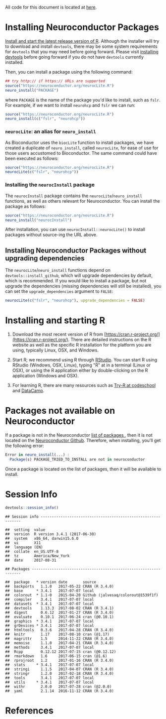 




All code for this document is located at [here](https://raw.githubusercontent.com/muschellij2/neuroc/master/install/index.R).

# Installing Neuroconductor Packages 

[Install and start the latest release version of R](#installing-and-starting-r).  Although the installer will try to download and install `devtools`, there may be some system requirements for `devtools` that you may need before going forward.  Please visit [installing devtools](../installing_devtools/index.html) before going forward if you do not have `devtools` currently installed. 

Then, you can install a package using the following command:

```r
## try http:// if https:// URLs are supported
source("https://neuroconductor.org/neurocLite.R")
neuro_install("PACKAGE")
```
where `PACKAGE` is the name of the package you'd like to install, such as `fslr`.  For example, if we want to install `neurohcp` and `fslr` we can run:
```r
source("https://neuroconductor.org/neurocLite.R")
neuro_install(c("fslr", "neurohcp"))
```
### `neurocLite`: an alias for `neuro_install`

As Bioconductor uses the `biocLite` function to install packages, we have created a duplicate of `neuro_install`, called `neurocLite`, for ease of use for those users accustomed to Bioconductor.  The same command could have been executed as follows:
```r
source("https://neuroconductor.org/neurocLite.R")
neurocLite(c("fslr", "neurohcp"))
```

### Installing the `neurocInstall` package

The `neurocInstall` package contains the `neurocLite`/`neuro_install` functions, as well as others relevant for Neuroconductor.  You can install the package as follows:

```r
source("https://neuroconductor.org/neurocLite.R")
neuro_install("neurocInstall")
```

After installation, you can use `` neurocInstall::neurocLite() `` to install packages without source-ing the URL above.

## Installing Neuroconductor Packages without upgrading dependencies

The `neurocLite`/`neuro_install` functions depend on `devtools::install_github`, which will upgrade dependencies by default, which is recommended.  If you would like to install a package, but not upgrade the dependencies (missing dependencies will still be installed), you can set the `upgrade_dependencies` argument to `FALSE`:

```r
neurocLite(c("fslr", "neurohcp"), upgrade_dependencies = FALSE)
```

# Installing and starting R 

1.  Download the most recent version of R from [https://cran.r-project.org/](https://cran.r-project.org/). There are detailed instructions on the R website as well as the specific R installation for the platform you are using, typically Linux, OSX, and Windows.

2.  Start R; we recommend using R through [RStudio](https://www.rstudio.com/).  You can start R using RStudio (Windows, OSX, Linux), typing "R" at in a terminal (Linux or OSX), or using the R application either by double-clicking on the R application (Windows and OSX).

3.  For learning R, there are many resources such as [Try-R at codeschool](http://tryr.codeschool.com/) and [DataCamp](https://www.datacamp.com/getting-started?step=2&track=r).


# Packages not available on Neuroconductor

If a package is not in the Neuroconductor [list of packages ](https://neuroconductor.org/list-packages/all), then it is not located on the [Neuroconductor Github](https://github.com/neuroconductor?tab=repositories).  Therefore, when installing, you'll get the following error:

```r
Error in neuro_install(...) : 
  Package(s) PACKAGE_TRIED_TO_INSTALL are not in neuroconductor
```

Once a package is located on the list of packages, then it will be available to install. 


# Session Info


```r
devtools::session_info()
```

```
## Session info -------------------------------------------------------------
```

```
##  setting  value                       
##  version  R version 3.4.1 (2017-06-30)
##  system   x86_64, darwin15.6.0        
##  ui       X11                         
##  language (EN)                        
##  collate  en_US.UTF-8                 
##  tz       America/New_York            
##  date     2017-08-31
```

```
## Packages -----------------------------------------------------------------
```

```
##  package   * version date       source                            
##  backports   1.1.0   2017-05-22 CRAN (R 3.4.0)                    
##  base      * 3.4.1   2017-07-07 local                             
##  colorout  * 1.1-0   2015-04-20 Github (jalvesaq/colorout@1539f1f)
##  compiler    3.4.1   2017-07-07 local                             
##  datasets  * 3.4.1   2017-07-07 local                             
##  devtools    1.13.3  2017-08-02 CRAN (R 3.4.1)                    
##  digest      0.6.12  2017-01-27 CRAN (R 3.4.0)                    
##  evaluate    0.10.1  2017-06-24 cran (@0.10.1)                    
##  graphics  * 3.4.1   2017-07-07 local                             
##  grDevices * 3.4.1   2017-07-07 local                             
##  htmltools   0.3.6   2017-04-28 CRAN (R 3.4.0)                    
##  knitr       1.17    2017-08-10 cran (@1.17)                      
##  magrittr    1.5     2014-11-22 CRAN (R 3.4.0)                    
##  memoise     1.1.0   2017-04-21 CRAN (R 3.4.0)                    
##  methods     3.4.1   2017-07-07 local                             
##  Rcpp        0.12.12 2017-07-15 cran (@0.12.12)                   
##  rmarkdown   1.6     2017-06-15 cran (@1.6)                       
##  rprojroot   1.2     2017-01-16 CRAN (R 3.4.0)                    
##  stats     * 3.4.1   2017-07-07 local                             
##  stringi     1.1.5   2017-04-07 CRAN (R 3.4.0)                    
##  stringr     1.2.0   2017-02-18 CRAN (R 3.4.0)                    
##  tools       3.4.1   2017-07-07 local                             
##  utils     * 3.4.1   2017-07-07 local                             
##  withr       2.0.0   2017-07-28 cran (@2.0.0)                     
##  yaml        2.1.14  2016-11-12 CRAN (R 3.4.0)
```

# References
